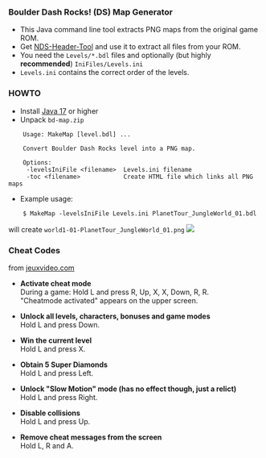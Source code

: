 ### Boulder Dash Rocks! (DS) Map Generator
* This Java command line tool extracts PNG maps from the original game ROM.
* Get [NDS-Header-Tool](https://digiex.net/threads/nds-header-tool-2-view-info-on-nds-roms.14990/)
  and use it to extract all files from your ROM.
* You need the `Levels/*.bdl` files and optionally (but highly **recommended**) `IniFiles/Levels.ini`
* `Levels.ini` contains the correct order of the levels.

### HOWTO
* Install [Java 17](https://adoptium.net/) or higher
* Unpack `bd-map.zip`
```
    Usage: MakeMap [level.bdl] ...
    
    Convert Boulder Dash Rocks level into a PNG map.
    
    Options:
     -levelsIniFile <filename>  Levels.ini filename
     -toc <filename>            Create HTML file which links all PNG maps
```
* Example usage:<br>
```
    $ MakeMap -levelsIniFile Levels.ini PlanetTour_JungleWorld_01.bdl
``` 
  will create `world1-01-PlanetTour_JungleWorld_01.png`
  ![](world1-01-PlanetTour_JungleWorld_01.png)

### Cheat Codes ###
from [jeuxvideo.com](https://www.jeuxvideo.com/wikis-soluce-astuces/cheat-codes/225774)

* **Activate cheat mode**<br>
  During a game: Hold L and press R, Up, X, X, Down, R, R.<br>
  "Cheatmode activated" appears on the upper screen.

* **Unlock all levels, characters, bonuses and game modes**<br>
  Hold L and press Down.<br>
  
* **Win the current level**<br>
  Hold L and press X.

* **Obtain 5 Super Diamonds**<br>
  Hold L and press Left.

* **Unlock "Slow Motion" mode (has no effect though, just a relict)**<br>
  Hold L and press Right.

* **Disable collisions**<br>
  Hold L and press Up.

* **Remove cheat messages from the screen**<br>
  Hold L, R and A.
